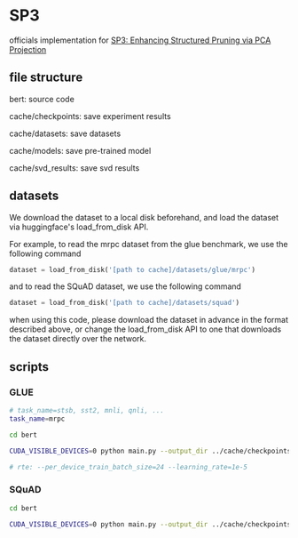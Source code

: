 # SP3

officials implementation for [SP3: Enhancing Structured Pruning via PCA Projection](https://arxiv.org/abs/2308.16475)

## file structure

bert: source code

cache/checkpoints: save experiment results

cache/datasets: save datasets

cache/models: save pre-trained model

cache/svd_results: save svd results

## datasets

We download the dataset to a local disk beforehand, and load the dataset via huggingface's load_from_disk API.

For example, to read the mrpc dataset from the glue benchmark, we use the following command

```python
dataset = load_from_disk('[path to cache]/datasets/glue/mrpc')
```

and to read the SQuAD dataset, we use the following command

```python
dataset = load_from_disk('[path to cache]/datasets/squad')
```

when using this code, please download the dataset in advance in the format described above, or change the load_from_disk API to one that downloads the dataset directly over the network.

## scripts

### GLUE

```bash
# task_name=stsb, sst2, mnli, qnli, ...
task_name=mrpc

cd bert

CUDA_VISIBLE_DEVICES=0 python main.py --output_dir ../cache/checkpoints/bert --log_level info --init_compactor --train_student --mix_compactor --target_sparsity=0.06 --use_structural_pruning --task_name=${task_name}

# rte: --per_device_train_batch_size=24 --learning_rate=1e-5

```

### SQuAD

```bash
cd bert

CUDA_VISIBLE_DEVICES=0 python main.py --output_dir ../cache/checkpoints/bert --log_level info --train_student --mix_compactor --dataset_name=squad --target_sparsity=0.06 --use_structural_pruning
```
